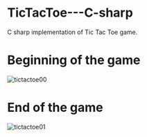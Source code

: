 # TicTacToe---C-sharp
C sharp implementation of Tic Tac Toe game.

# Beginning of the game

![tictactoe00](https://user-images.githubusercontent.com/40660699/43097139-cfba8f2c-8ec3-11e8-96d2-cf39f3fd8c7d.PNG)


# End of the game

![tictactoe01](https://user-images.githubusercontent.com/40660699/43097298-50cc0d20-8ec4-11e8-97a6-e122f0c227c4.PNG)
